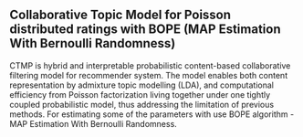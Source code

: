 ## Collaborative Topic Model for Poisson distributed ratings with BOPE (MAP Estimation With Bernoulli Randomness)
CTMP is hybrid and interpretable probabilistic content-based collaborative filtering model for recommender system. The model enables both content representation by admixture topic modelling (LDA), and computational efficiency from Poisson factorization living together under one tightly coupled probabilistic model, thus addressing the limitation of previous methods.
For estimating some of the parameters with use BOPE algorithm - MAP Estimation With Bernoulli Randomness.

